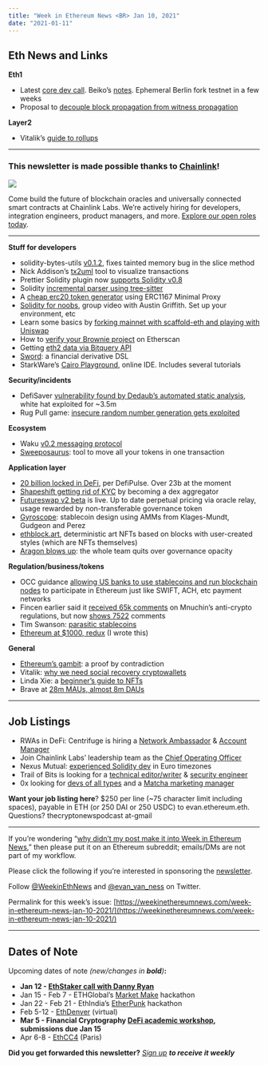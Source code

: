 ```yaml
---
title: "Week in Ethereum News <BR> Jan 10, 2021"
date: "2021-01-11"
---
```


## **Eth News and Links**

**Eth1**

- Latest [core dev call](https://youtu.be/ITVMTHzAcg0?t=345). Beiko’s [notes](https://twitter.com/TimBeiko/status/1347540679765811200). Ephemeral Berlin fork testnet in a few weeks
- Proposal to [decouple block propagation from witness propagation](https://ethresear.ch/t/the-great-alaskan-transaction-pipeline/8472)

**Layer2**

- Vitalik’s [guide to rollups](https://vitalik.ca/general/2021/01/05/rollup.html)

* * *

### **This newsletter is made possible thanks to [Chainlink](https://chain.link/)!**

![](https://weekinethereumnews.com/wp-content/uploads/2020/05/FE39n5_g.png)

Come build the future of blockchain oracles and universally connected smart contracts at Chainlink Labs. We’re actively hiring for developers, integration engineers, product managers, and more. [Explore our open roles today](http://chn.lk/careers).

* * *

**Stuff for developers**

- solidity-bytes-utils [v0.1.2](https://github.com/GNSPS/solidity-bytes-utils), fixes tainted memory bug in the slice method
- Nick Addison’s [tx2uml](https://twitter.com/naddison/status/1345974821813772291) tool to visualize transactions
- Prettier Solidity plugin now [supports Solidity v0.8](https://github.com/prettier-solidity/prettier-plugin-solidity/releases/tag/v1.0.0-beta.3)
- Solidity [incremental parser using tree-sitter](https://joranhonig.nl/incremental-parsing-of-solidity/)
- A [cheap erc20 token generator](https://www.reddit.com/r/ethereum/comments/ktbkcm/i_built_a_gasoptimized_erc20_token_generator/) using ERC1167 Minimal Proxy
- [Solidity for noobs](https://www.youtube.com/watch?v=0vAKP3Y-BLs), group video with Austin Griffith. Set up your environment, etc
- Learn some basics by [forking mainnet with scaffold-eth and playing with Uniswap](https://azfuller20.medium.com/swap-with-uniswap-wip-f15923349b3d)
- How to [verify your Brownie project](https://matnad.medium.com/how-to-verify-your-brownie-project-on-etherscan-82d6086644cf) on Etherscan
- Getting [eth2 data via Bitquery API](https://bitquery.io/blog/eth2-api)
- [Sword](https://github.com/Sword-Smith/Sword): a financial derivative DSL
- StarkWare’s [Cairo Playground](https://www.cairo-lang.org/playground/), online IDE. Includes several tutorials

**Security/incidents**

- DefiSaver [vulnerability found by Dedaub’s automated static analysis](https://medium.com/dedaub/ethereum-pawn-stars-5-7m-in-hard-assets-best-i-can-do-is-2-3m-b93604be503e), white hat exploited for ~3.5m
- Rug Pull game: [insecure random number generation gets exploited](https://www.rekt.news/schrodingers-stolen-nft/)

**Ecosystem**

- Waku [v0.2 messaging protocol](https://github.com/status-im/nim-waku/releases/tag/v0.2)
- [Sweeposaurus](https://sweeposaurus.com/): tool to move all your tokens in one transaction

**Application layer**

- [20 billion locked in DeFi](https://twitter.com/defipulse/status/1346600466747109376), per DefiPulse. Over 23b at the moment
- [Shapeshift getting rid of KYC](https://erikvoorhees.medium.com/no-more-kyc-with-shapeshift-6d95a3e63ddf) by becoming a dex aggregator
- [Futureswap v2 beta](https://medium.com/futureswap/announcing-futureswap-v2-on-chain-perpetuals-with-live-pricing-e6a440939033) is live. Up to date perpetual pricing via oracle relay, usage rewarded by non-transferable governance token
- [Gyroscope](https://twitter.com/GyroStable/status/1347573355818459136): stablecoin design using AMMs from Klages-Mundt, Gudgeon and Perez
- [ethblock.art](https://twitter.com/ethblockart/status/1346881475707285504), deterministic art NFTs based on blocks with user-created styles (which are NFTs themselves)
- [Aragon blows up](https://twitter.com/MyPaoG/status/1347418686857109506): the whole team quits over governance opacity

**Regulation/business/tokens**

- OCC guidance [allowing US banks to use stablecoins and run blockchain nodes](https://www.occ.gov/news-issuances/news-releases/2021/nr-occ-2021-2.html) to participate in Ethereum just like SWIFT, ACH, etc payment networks
- Fincen earlier said it [received 65k comments](https://twitter.com/iampaulgrewal/status/1347257516342669313) on Mnuchin’s anti-crypto regulations, but now [shows 7522](https://beta.regulations.gov/document/FINCEN-2020-0020-0001) comments
- Tim Swanson: [parasitic stablecoins](https://www.ofnumbers.com/2021/01/04/parasitic-stablecoins/)
- [Ethereum at $1000, redux](https://www.evanvanness.com/post/639356716421726208/ethereum-at-1000-redux) (I wrote this)

**General**

- [Ethereum’s gambit](https://thekscar.medium.com/ethereums-gambit-a-proof-by-contradiction-6972ef9c5916): a proof by contradiction
- Vitalik: [why we need social recovery cryptowallets](https://vitalik.ca/general/2021/01/11/recovery.html)
- Linda Xie: a [beginner’s guide to NFTs](https://linda.mirror.xyz/df649d61efb92c910464a4e74ae213c4cab150b9cbcc4b7fb6090fc77881a95d)
- Brave at [28m MAUs, almost 8m DAUs](https://twitter.com/BrendanEich/status/1346152967766884352)

* * *

## **Job Listings**

- RWAs in DeFi: Centrifuge is hiring a [Network Ambassador](https://centrifuge.breezy.hr/p/771e051b9cdc01-centrifuge-network-ambassador) & [Account Manager](https://centrifuge.breezy.hr/p/f48a6912924b01-customer-success-manager)
- Join Chainlink Labs’ leadership team as the [Chief Operating Officer](https://jobs.lever.co/chainlink/5c228339-fb1f-46f6-849d-5d611c38f648?lever-origin=applied&lever-source%5B%5D=Week%20in%20Ethereum)
- Nexus Mutual: [experienced Solidity dev](https://angel.co/company/nexus-mutual-1/jobs/967538-smart-contract-engineer) in Euro timezones
- Trail of Bits is looking for a [technical editor/writer](https://jobs.lever.co/trailofbits/8bf936ff-b86c-462e-80b2-4d58004bc68d) & [security engineer](https://jobs.lever.co/trailofbits/4f459855-3299-462f-9e73-299a840d5baf)
- 0x looking for [devs of all types](https://0x.org/about/jobs) and a [Matcha marketing manager](https://boards.greenhouse.io/0x/jobs/4923909002)

**Want your job listing here**? $250 per line (~75 character limit including spaces), payable in ETH (or 250 DAI or 250 USDC) to evan.ethereum.eth. Questions? thecryptonewspodcast at-gmail

* * *

If you’re wondering “[why didn’t my post make it into Week in Ethereum News](https://www.evanvanness.com/post/179914035841/why-didnt-my-post-make-the-newsletter),” then please put it on an Ethereum subreddit; emails/DMs are not part of my workflow.

Please click the following if you’re interested in sponsoring the [newsletter](https://www.evanvanness.com/post/625741875743227904/evan-is-live-on-balancer).

Follow [@WeekinEthNews](https://twitter.com/WeekInEthNews) and [@evan\_van\_ness](https://twitter.com/evan_van_ness) on Twitter.

Permalink for this week’s issue: [https://weekinethereumnews.com/week-in-ethereum-news-jan-10-2021/](https://weekinethereumnews.com/week-in-ethereum-news-jan-10-2021/)

* * *

## **Dates of Note**

Upcoming dates of note _(_new/changes in **bold**_)_**:**

- **Jan 12 - [EthStaker call with Danny Ryan](https://ethstaker.cc/event/community-call-15-w-danny-ryan/)**
- Jan 15 - Feb 7 - ETHGlobal’s [Market Make](https://marketmake.ethglobal.co/) hackathon
- Jan 22 - Feb 21 - EthIndia’s [EtherPunk](https://etherpunk.devfolio.co/) hackathon
- Feb 5-12 - [EthDenver](https://www.ethdenver.com/) (virtual)
- **Mar 5 - Financial Cryptography [DeFi academic workshop](https://fc21.ifca.ai/defi/), submissions due Jan 15**
- Apr 6-8 - [EthCC4](https://ethcc.io/) (Paris)

**Did you get forwarded this newsletter?** _[Sign up](https://weekinethereum.substack.com/subscribe#about) **to receive it weekly**_
